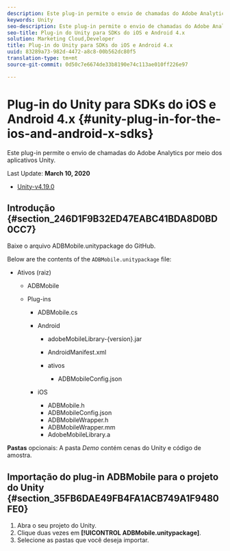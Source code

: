 ```yaml
---
description: Este plug-in permite o envio de chamadas do Adobe Analytics por meio dos aplicativos Unity.
keywords: Unity
seo-description: Este plug-in permite o envio de chamadas do Adobe Analytics por meio dos aplicativos Unity.
seo-title: Plug-in do Unity para SDKs do iOS e Android 4.x
solution: Marketing Cloud,Developer
title: Plug-in do Unity para SDKs do iOS e Android 4.x
uuid: 83289a73-982d-4472-a8c8-00b562dc80f5
translation-type: tm+mt
source-git-commit: 0d50c7e6674de33b8190e74c113ae010ff226e97

---
```



# Plug-in do Unity para SDKs do iOS e Android 4.x {#unity-plug-in-for-the-ios-and-android-x-sdks}

Este plug-in permite o envio de chamadas do Adobe Analytics por meio dos aplicativos Unity.

Last Update: **March 10, 2020**
* [Unity-v4.19.0](https://github.com/Adobe-Marketing-Cloud/mobile-services/releases/tag/v4.19.0-Unity)

## Introdução {#section_246D1F9B32ED47EABC41BDA8D0BD0CC7}

Baixe o arquivo ADBMobile.unitypackage do GitHub.

Below are the contents of the `ADBMobile.unitypackage` file:

* Ativos (raiz)

   * ADBMobile

   * Plug-ins

      * ADBMobile.cs
      * Android

         * adobeMobileLibrary-{version}.jar
         * AndroidManifest.xml
         * ativos

            * ADBMobileConfig.json
      * iOS

         * ADBMobile.h
         * ADBMobileConfig.json
         * ADBMobileWrapper.h
         * ADBMobileWrapper.mm
         * AdobeMobileLibrary.a


**Pastas** opcionais: A pasta *Demo* contém cenas do Unity e código de amostra.

## Importação do plug-in ADBMobile para o projeto do Unity {#section_35FB6DAE49FB4FA1ACB749A1F9480FE0}

1. Abra o seu projeto do Unity.
1. Clique duas vezes em **[!UICONTROL ADBMobile.unitypackage]**.
1. Selecione as pastas que você deseja importar.
